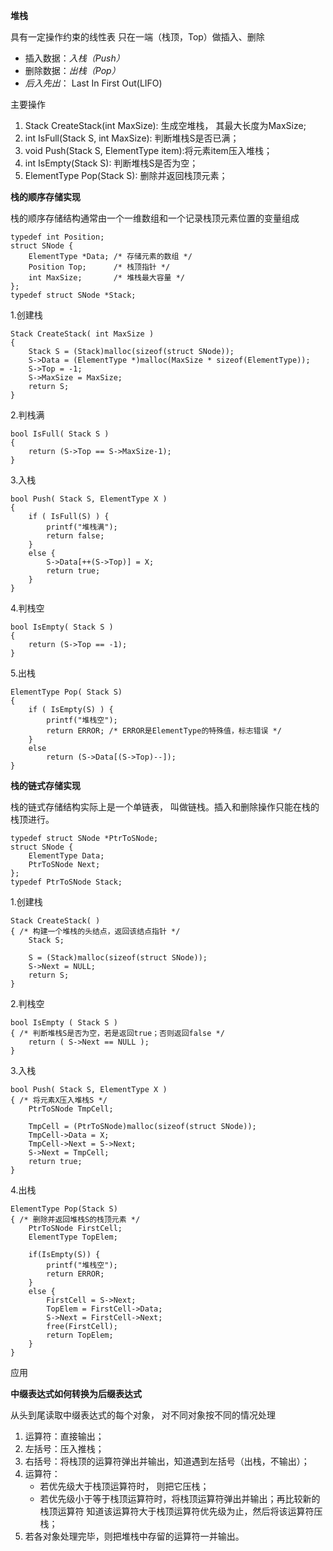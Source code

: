 **堆栈**

具有一定操作约束的线性表
只在一端（栈顶，Top）做插入、删除


- 插入数据：*入栈（Push）*
- 删除数据：*出栈（Pop）*
- *后入先出*： Last In First Out(LIFO)


主要操作

1. Stack CreateStack(int MaxSize): 生成空堆栈， 其最大长度为MaxSize;
2. int IsFull(Stack S, int MaxSize): 判断堆栈S是否已满；
3. void Push(Stack S, ElementType item):将元素item压入堆栈；
4. int IsEmpty(Stack S): 判断堆栈S是否为空；
5. ElementType Pop(Stack S): 删除并返回栈顶元素；

****栈的顺序存储实现****

栈的顺序存储结构通常由一个一维数组和一个记录栈顶元素位置的变量组成

    typedef int Position;
	struct SNode {
    	ElementType *Data; /* 存储元素的数组 */
    	Position Top;      /* 栈顶指针 */
    	int MaxSize;       /* 堆栈最大容量 */
	};
	typedef struct SNode *Stack;

 1.创建栈

    Stack CreateStack( int MaxSize )
	{
    	Stack S = (Stack)malloc(sizeof(struct SNode));
    	S->Data = (ElementType *)malloc(MaxSize * sizeof(ElementType));
    	S->Top = -1;
    	S->MaxSize = MaxSize;
    	return S;
	}

2.判栈满

    bool IsFull( Stack S )
	{
    	return (S->Top == S->MaxSize-1);
	}
 
3.入栈

    bool Push( Stack S, ElementType X )
	{
    	if ( IsFull(S) ) {
        	printf("堆栈满");
        	return false;
    	}
    	else {
        	S->Data[++(S->Top)] = X;
        	return true;
    	}
	}

4.判栈空

	bool IsEmpty( Stack S )
	{
    	return (S->Top == -1);
	}

5.出栈

	ElementType Pop( Stack S)
	{
    	if ( IsEmpty(S) ) {
        	printf("堆栈空");
        	return ERROR; /* ERROR是ElementType的特殊值，标志错误 */
    	}
    	else 
        	return (S->Data[(S->Top)--]);
	}

****栈的链式存储实现****

栈的链式存储结构实际上是一个单链表， 叫做链栈。插入和删除操作只能在栈的栈顶进行。

	typedef struct SNode *PtrToSNode;
	struct SNode {
    	ElementType Data;
    	PtrToSNode Next;
	};
	typedef PtrToSNode Stack;

1.创建栈

	Stack CreateStack( ) 
	{ /* 构建一个堆栈的头结点，返回该结点指针 */
    	Stack S;
 
    	S = (Stack)malloc(sizeof(struct SNode));
    	S->Next = NULL;
    	return S;
	}

2.判栈空

	bool IsEmpty ( Stack S )
	{ /* 判断堆栈S是否为空，若是返回true；否则返回false */
    	return ( S->Next == NULL );
	}

3.入栈

	bool Push( Stack S, ElementType X )
	{ /* 将元素X压入堆栈S */
    	PtrToSNode TmpCell;
 
    	TmpCell = (PtrToSNode)malloc(sizeof(struct SNode));
    	TmpCell->Data = X;
    	TmpCell->Next = S->Next;
    	S->Next = TmpCell;
    	return true;
	}

4.出栈

	ElementType Pop(Stack S)  
	{ /* 删除并返回堆栈S的栈顶元素 */
    	PtrToSNode FirstCell;
    	ElementType TopElem;
 
    	if(IsEmpty(S)) {
        	printf("堆栈空"); 
        	return ERROR;
    	}
    	else {
        	FirstCell = S->Next; 
        	TopElem = FirstCell->Data;
        	S->Next = FirstCell->Next;
        	free(FirstCell);
        	return TopElem;
    	}
	}

应用

**中缀表达式如何转换为后缀表达式**

从头到尾读取中缀表达式的每个对象， 对不同对象按不同的情况处理

1. 运算符：直接输出；
2. 左括号：压入推栈；
3. 右括号：将栈顶的运算符弹出并输出，知道遇到左括号（出栈，不输出）；
4. 运算符：	
	- 若优先级大于栈顶运算符时， 则把它压栈；
	- 若优先级小于等于栈顶运算符时，将栈顶运算符弹出并输出；再比较新的栈顶运算符	知道该运算符大于栈顶运算符优先级为止，然后将该运算符压栈；
5. 若各对象处理完毕，则把堆栈中存留的运算符一并输出。
	
